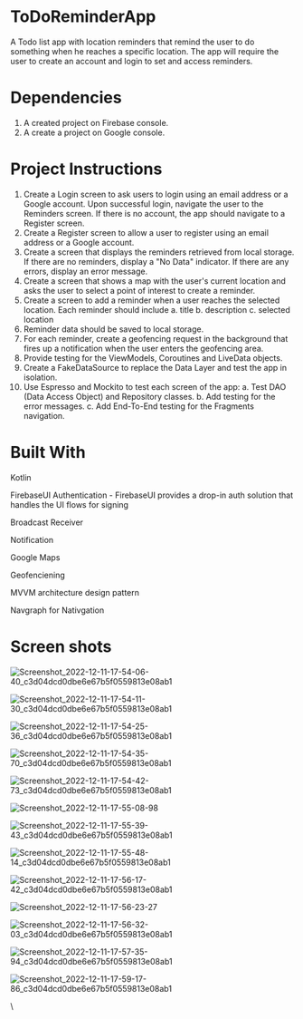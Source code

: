 # ToDoReminderApp

A Todo list app with location reminders that remind the user to do something when he reaches a specific location. The app will require the user to create an account and login to set and access reminders.


# Dependencies

1. A created project on Firebase console.
2. A create a project on Google console.

# Project Instructions

1. Create a Login screen to ask users to login using an email address or a Google account.  Upon successful login, navigate the user to the Reminders screen.   If there is no account, the app should navigate to a Register screen.
2. Create a Register screen to allow a user to register using an email address or a Google account.
3. Create a screen that displays the reminders retrieved from local storage. If there are no reminders, display a   "No Data"  indicator.  If there are any errors, display an error message.
4. Create a screen that shows a map with the user's current location and asks the user to select a point of interest to create a reminder.
5. Create a screen to add a reminder when a user reaches the selected location.  Each reminder should include
    a. title
    b. description
    c. selected location
6. Reminder data should be saved to local storage.
7. For each reminder, create a geofencing request in the background that fires up a notification when the user enters the geofencing area.
8. Provide testing for the ViewModels, Coroutines and LiveData objects.
9. Create a FakeDataSource to replace the Data Layer and test the app in isolation.
10. Use Espresso and Mockito to test each screen of the app:
    a. Test DAO (Data Access Object) and Repository classes.
    b. Add testing for the error messages.
    c. Add End-To-End testing for the Fragments navigation.

# Built With

Kotlin

FirebaseUI Authentication - FirebaseUI provides a drop-in auth solution that handles the UI flows for signing

Broadcast Receiver

Notification

Google Maps

Geofenciening

MVVM architecture design pattern

Navgraph for Nativgation

# Screen shots
![Screenshot_2022-12-11-17-54-06-40_c3d04dcd0dbe6e67b5f0559813e08ab1](https://user-images.githubusercontent.com/104698688/206915393-2ef165bf-7ac2-44e7-bfb4-7e0665e30106.jpg)

![Screenshot_2022-12-11-17-54-11-30_c3d04dcd0dbe6e67b5f0559813e08ab1](https://user-images.githubusercontent.com/104698688/206915413-35d22a0d-d4c8-4b7b-8132-dca92b4c9fce.jpg)

![Screenshot_2022-12-11-17-54-25-36_c3d04dcd0dbe6e67b5f0559813e08ab1](https://user-images.githubusercontent.com/104698688/206915422-a335a37a-a4e2-485c-bff6-97daf93ec0ce.jpg)

![Screenshot_2022-12-11-17-54-35-70_c3d04dcd0dbe6e67b5f0559813e08ab1](https://user-images.githubusercontent.com/104698688/206915688-a2882331-0470-41d0-8563-5cb1f9310e02.jpg)

![Screenshot_2022-12-11-17-54-42-73_c3d04dcd0dbe6e67b5f0559813e08ab1](https://user-images.githubusercontent.com/104698688/206915696-20079231-feec-443f-a19b-de8632e44b60.jpg)

![Screenshot_2022-12-11-17-55-08-98](https://user-images.githubusercontent.com/104698688/206915733-a920952b-7a62-4040-8d4d-015a26ce1c8b.jpg)

![Screenshot_2022-12-11-17-55-39-43_c3d04dcd0dbe6e67b5f0559813e08ab1](https://user-images.githubusercontent.com/104698688/206915749-a2846d22-3cec-46bd-b8e3-056c9a7fe010.jpg)

![Screenshot_2022-12-11-17-55-48-14_c3d04dcd0dbe6e67b5f0559813e08ab1](https://user-images.githubusercontent.com/104698688/206915759-6ffc5fdf-5277-4d26-8ac4-acfa9fc681ad.jpg)

![Screenshot_2022-12-11-17-56-17-42_c3d04dcd0dbe6e67b5f0559813e08ab1](https://user-images.githubusercontent.com/104698688/206915772-653a32ce-17bc-43bd-9091-e74fdc67bd38.jpg)

![Screenshot_2022-12-11-17-56-23-27](https://user-images.githubusercontent.com/104698688/206915777-11e83969-8757-4b42-9bf5-1975edd375e8.jpg)

![Screenshot_2022-12-11-17-56-32-03_c3d04dcd0dbe6e67b5f0559813e08ab1](https://user-images.githubusercontent.com/104698688/206915790-a64c9881-525d-4ea1-8281-d8ff10e1a1b2.jpg)

![Screenshot_2022-12-11-17-57-35-94_c3d04dcd0dbe6e67b5f0559813e08ab1](https://user-images.githubusercontent.com/104698688/206915800-3814665f-76f6-4383-ba3d-411b411ca115.jpg)

![Screenshot_2022-12-11-17-59-17-86_c3d04dcd0dbe6e67b5f0559813e08ab1](https://user-images.githubusercontent.com/104698688/206915809-5808f283-a077-425e-bc8b-7ba9f525041d.jpg)





\







